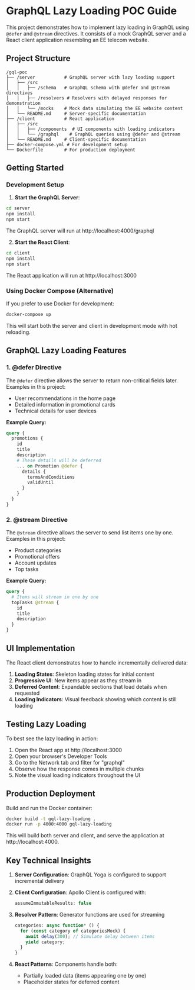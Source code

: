 # GraphQL Lazy Loading POC Guide

This project demonstrates how to implement lazy loading in GraphQL using `@defer` and `@stream` directives. It consists of a mock GraphQL server and a React client application resembling an EE telecom website.

## Project Structure

```
/gql-poc
├── /server           # GraphQL server with lazy loading support
│   ├── /src
│   │   ├── /schema   # GraphQL schema with @defer and @stream directives
│   │   ├── /resolvers # Resolvers with delayed responses for demonstration
│   │   └── /mocks    # Mock data simulating the EE website content
│   └── README.md     # Server-specific documentation
├── /client           # React application
│   ├── /src
│   │   ├── /components  # UI components with loading indicators
│   │   └── /graphql    # GraphQL queries using @defer and @stream
│   └── README.md     # Client-specific documentation
├── docker-compose.yml # For development setup
└── Dockerfile        # For production deployment
```

## Getting Started

### Development Setup

1. **Start the GraphQL Server**:

```bash
cd server
npm install
npm start
```

The GraphQL server will run at http://localhost:4000/graphql

2. **Start the React Client**:

```bash
cd client
npm install
npm start
```

The React application will run at http://localhost:3000

### Using Docker Compose (Alternative)

If you prefer to use Docker for development:

```bash
docker-compose up
```

This will start both the server and client in development mode with hot reloading.

## GraphQL Lazy Loading Features

### 1. @defer Directive

The `@defer` directive allows the server to return non-critical fields later. Examples in this project:

- User recommendations in the home page
- Detailed information in promotional cards
- Technical details for user devices

**Example Query:**

```graphql
query {
  promotions {
    id
    title
    description
    # These details will be deferred
    ... on Promotion @defer {
      details {
        termsAndConditions
        validUntil
      }
    }
  }
}
```

### 2. @stream Directive

The `@stream` directive allows the server to send list items one by one. Examples in this project:

- Product categories
- Promotional offers
- Account updates
- Top tasks

**Example Query:**

```graphql
query {
  # Items will stream in one by one
  topTasks @stream {
    id
    title
    description
  }
}
```

## UI Implementation

The React client demonstrates how to handle incrementally delivered data:

1. **Loading States**: Skeleton loading states for initial content
2. **Progressive UI**: New items appear as they stream in
3. **Deferred Content**: Expandable sections that load details when requested
4. **Loading Indicators**: Visual feedback showing which content is still loading

## Testing Lazy Loading

To best see the lazy loading in action:

1. Open the React app at http://localhost:3000
2. Open your browser's Developer Tools
3. Go to the Network tab and filter for "graphql"
4. Observe how the response comes in multiple chunks
5. Note the visual loading indicators throughout the UI

## Production Deployment

Build and run the Docker container:

```bash
docker build -t gql-lazy-loading .
docker run -p 4000:4000 gql-lazy-loading
```

This will build both server and client, and serve the application at http://localhost:4000.

## Key Technical Insights

1. **Server Configuration**: GraphQL Yoga is configured to support incremental delivery

2. **Client Configuration**: Apollo Client is configured with:
   ```javascript
   assumeImmutableResults: false
   ```

3. **Resolver Pattern**: Generator functions are used for streaming
   ```typescript
   categories: async function* () {
     for (const category of categoriesMock) {
       await delay(300); // Simulate delay between items
       yield category;
     }
   }
   ```

4. **React Patterns**: Components handle both:
   - Partially loaded data (items appearing one by one)
   - Placeholder states for deferred content
